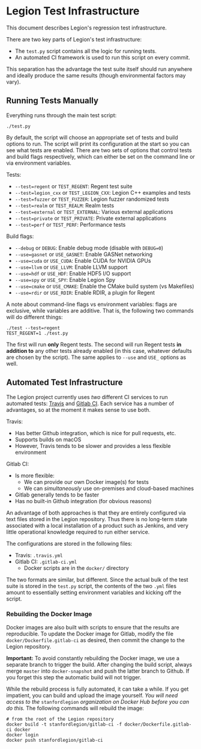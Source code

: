 # Legion Test Infrastructure

This document describes Legion's regression test infrastructure.

There are two key parts of Legion's test infrastructure:

  * The `test.py` script contains all the logic for running tests.
  * An automated CI framework is used to run this script on every commit.

This separation has the advantage the test suite itself should run
anywhere and ideally produce the same results (though environmental
factors may vary).

## Running Tests Manually

Everything runs through the main test script:

```
./test.py
```

By default, the script will choose an appropriate set of tests and
build options to run. The script will print its configuration at the
start so you can see what tests are enabled. There are two sets of
options that control tests and build flags respectively, which can
either be set on the command line or via environment variables.

Tests:

  * `--test=regent` or `TEST_REGENT`: Regent test suite
  * `--test=legion_cxx` or `TEST_LEGION_CXX`: Legion C++ examples and tests
  * `--test=fuzzer` or `TEST_FUZZER`: Legion fuzzer randomized tests
  * `--test=realm` or `TEST_REALM`: Realm tests
  * `--test=external` or `TEST_EXTERNAL`: Various external applications
  * `--test=private` or `TEST_PRIVATE`: Private external applications
  * `--test=perf` or `TEST_PERF`: Performance tests

Build flags:

  * `--debug` or `DEBUG`: Enable debug mode (disable with `DEBUG=0`)
  * `--use=gasnet` or `USE_GASNET`: Enable GASNet networking
  * `--use=cuda` or `USE_CUDA`: Enable CUDA for NVIDIA GPUs
  * `--use=llvm` or `USE_LLVM`: Enable LLVM support
  * `--use=hdf` or `USE_HDF`: Enable HDF5 I/O support
  * `--use=spy` or `USE_SPY`: Enable Legion Spy
  * `--use=cmake` or `USE_CMAKE`: Enable the CMake build system (vs Makefiles)
  * `--use=rdir` or `USE_RDIR`: Enable RDIR, a plugin for Regent

A note about command-line flags vs environment variables: flags are
exclusive, while variables are additive. That is, the following two
commands will do different things:

```
./test --test=regent
TEST_REGENT=1 ./test.py
```

The first will run **only** Regent tests. The second will run Regent
tests **in addition to** any other tests already enabled (in this
case, whatever defaults are chosen by the script). The same applies to
`--use` and `USE_` options as well.

## Automated Test Infrastructure

The Legion project currently uses *two* different CI services to run
automated tests: [Travis](https://travis-ci.org/) and [Gitlab
CI](https://about.gitlab.com/gitlab-ci/). Each service has a number of
advantages, so at the moment it makes sense to use both.

Travis:

  * Has better Github integration, which is nice for pull requests, etc.
  * Supports builds on macOS
  * However, Travis tends to be slower and provides a less flexible environment

Gitlab CI:

  * Is more flexible:
      * We can provide our own Docker image(s) for tests
      * We can *simultaneously* use on-premises and cloud-based machines
  * Gitlab generally tends to be faster
  * Has no built-in Github integration (for obvious reasons)

An advantage of both approaches is that they are entirely configured
via text files stored in the Legion repository. Thus there is no
long-term state associated with a local installation of a product such
as Jenkins, and very little operational knowledge required to run
either service.

The configurations are stored in the following files:

  * Travis: `.travis.yml`
  * Gitlab CI: `.gitlab-ci.yml`
      * Docker scripts are in the `docker/` directory

The two formats are similar, but different. Since the actual bulk of
the test suite is stored in the `test.py` script, the contents of the
two `.yml` files amount to essentially setting environment variables
and kicking off the script.

### Rebuilding the Docker Image

Docker images are also built with scripts to ensure that the results
are reproducible. To update the Docker image for Gitlab, modify the
file `docker/Dockerfile.gitlab-ci` as desired, then commit the change
to the Legion repository.

**Important:** To avoid constantly rebuilding the Docker image, we use
a separate branch to trigger the build. After changing the build
script, always merge `master` into `docker-snapshot` and push the
latter branch to Github. If you forget this step the automatic build
will not trigger.

While the rebuild process is fully automated, it can take a while. If
you get impatient, you can build and upload the image yourself. *You
will need access to the* `stanfordlegion` *organization on Docker Hub
before you can do this.* The following commands will rebuild the
image:

```
# from the root of the Legion repository
docker build -t stanfordlegion/gitlab-ci -f docker/Dockerfile.gitlab-ci docker
docker login
docker push stanfordlegion/gitlab-ci
```
